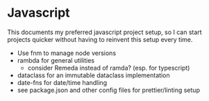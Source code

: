# Javascript

This documents my preferred javascript project setup, so I can start projects quicker without having to reinvent this setup every time.

- Use fnm to manage node versions
- rambda for general utilities
  - consider Remeda instead of ramda? (esp. for typescript)
- dataclass for an immutable dataclass implementation
- date-fns for date/time handling
- see package.json and other config files for prettier/linting setup
